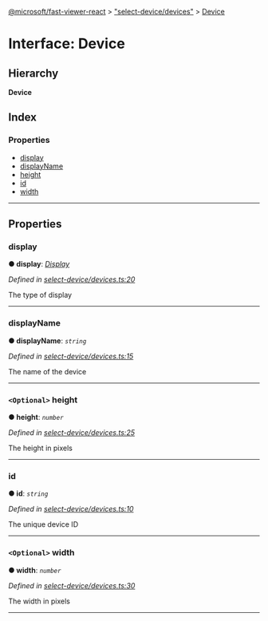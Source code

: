 [@microsoft/fast-viewer-react](../README.md) > ["select-device/devices"](../modules/_select_device_devices_.md) > [Device](../interfaces/_select_device_devices_.device.md)

# Interface: Device

## Hierarchy

**Device**

## Index

### Properties

* [display](_select_device_devices_.device.md#display)
* [displayName](_select_device_devices_.device.md#displayname)
* [height](_select_device_devices_.device.md#height)
* [id](_select_device_devices_.device.md#id)
* [width](_select_device_devices_.device.md#width)

---

## Properties

<a id="display"></a>

###  display

**● display**: *[Display](../enums/_select_device_devices_.display.md)*

*Defined in [select-device/devices.ts:20](https://github.com/Microsoft/fast-dna/blob/164dd3ca/packages/fast-viewer-react/src/select-device/devices.ts#L20)*

The type of display

___
<a id="displayname"></a>

###  displayName

**● displayName**: *`string`*

*Defined in [select-device/devices.ts:15](https://github.com/Microsoft/fast-dna/blob/164dd3ca/packages/fast-viewer-react/src/select-device/devices.ts#L15)*

The name of the device

___
<a id="height"></a>

### `<Optional>` height

**● height**: *`number`*

*Defined in [select-device/devices.ts:25](https://github.com/Microsoft/fast-dna/blob/164dd3ca/packages/fast-viewer-react/src/select-device/devices.ts#L25)*

The height in pixels

___
<a id="id"></a>

###  id

**● id**: *`string`*

*Defined in [select-device/devices.ts:10](https://github.com/Microsoft/fast-dna/blob/164dd3ca/packages/fast-viewer-react/src/select-device/devices.ts#L10)*

The unique device ID

___
<a id="width"></a>

### `<Optional>` width

**● width**: *`number`*

*Defined in [select-device/devices.ts:30](https://github.com/Microsoft/fast-dna/blob/164dd3ca/packages/fast-viewer-react/src/select-device/devices.ts#L30)*

The width in pixels

___

